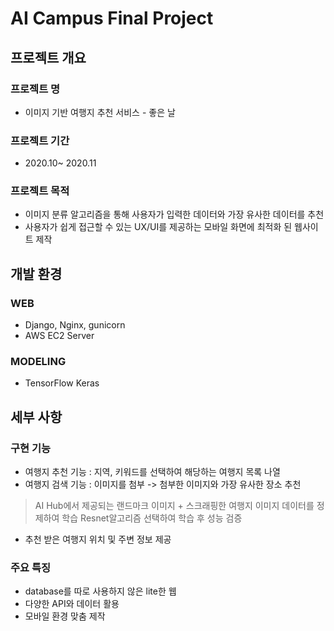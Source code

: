 # AI Campus Final Project

## 프로젝트 개요

### 프로젝트 명

- 이미지 기반 여행지 추천 서비스 - 좋은 날

### 프로젝트 기간

- 2020.10~ 2020.11

### 프로젝트 목적

- 이미지 분류 알고리즘을 통해 사용자가 입력한 데이터와 가장 유사한 데이터를 추천
- 사용자가 쉽게 접근할 수 있는 UX/UI를 제공하는 모바일 화면에 최적화 된 웹사이트 제작


## 개발 환경

### WEB
- Django, Nginx, gunicorn
- AWS EC2 Server

### MODELING
- TensorFlow Keras


## 세부 사항

### 구현 기능

- 여행지 추천 기능 : 지역, 키워드를 선택하여 해당하는 여행지 목록 나열
- 여행지 검색 기능 : 이미지를 첨부 -> 첨부한 이미지와 가장 유사한 장소 추천
> AI Hub에서 제공되는 랜드마크 이미지 + 스크래핑한 여행지 이미지 데이터를 정제하여 학습
> Resnet알고리즘 선택하여 학습 후 성능 검증

- 추천 받은 여행지 위치 및 주변 정보 제공

### 주요 특징

- database를 따로 사용하지 않은 lite한 웹
- 다양한 API와 데이터 활용
- 모바일 환경 맞춤 제작

